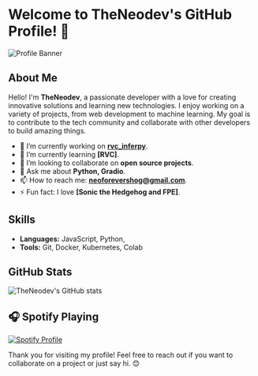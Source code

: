 
# Welcome to TheNeodev's GitHub Profile! 👋

![Profile Banner](https://github.com/TheNeodev/TheNeodev/blob/main/banner.png)


## About Me

Hello! I'm **TheNeodev**, a passionate developer with a love for creating innovative solutions and learning new technologies. I enjoy working on a variety of projects, from web development to machine learning. My goal is to contribute to the tech community and collaborate with other developers to build amazing things.

- 🔭 I’m currently working on **[rvc_inferpy](https://github.com/TheNeodev/rvc_inferpy.git)**.
- 🌱 I’m currently learning **[RVC]**.
- 👯 I’m looking to collaborate on **open source projects**.
- 💬 Ask me about **Python, Gradio**.
- 📫 How to reach me: **[neoforevershog@gmail.com](mailto:neoforevershog@gmail.com)**.
- ⚡ Fun fact: I love **[Sonic the Hedgehog and FPE]**.

## Skills

- **Languages:** JavaScript, Python, 
- **Tools:** Git, Docker, Kubernetes, Colab
## GitHub Stats

![TheNeodev's GitHub stats](https://github-readme-stats.vercel.app/api?username=TheNeodev&show_icons=true&theme=radical)




## 🎧 Spotify Playing




[![Spotify Profile](https://spotify-github-profile.kittinanx.com/api/view.svg?uid=31gp7lark7pplppriuzdz4de6iue&cover_image=true&theme=natemoo-re&show_offline=false&background_color=121212&interchange=true&bar_color=53b14f&bar_color_cover=true)](https://spotify-github-profile.kittinanx.com)

Thank you for visiting my profile! Feel free to reach out if you want to collaborate on a project or just say hi. 😊
